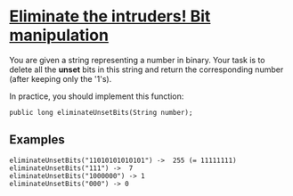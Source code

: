 # [Eliminate the intruders! Bit manipulation](https://www.codewars.com/kata/eliminate-the-intruders-bit-manipulation "https://www.codewars.com/kata/5a0d38c9697598b67a000041")

You are given a string representing a number in binary. Your task is to delete all the **unset** bits in this string and return the corresponding number (after keeping only the '1's). 

In practice, you should implement this function:
```
public long eliminateUnsetBits(String number);
```

## Examples
```
eliminateUnsetBits("11010101010101") ->  255 (= 11111111)
eliminateUnsetBits("111") ->  7
eliminateUnsetBits("1000000") -> 1
eliminateUnsetBits("000") -> 0
```
